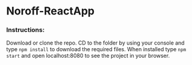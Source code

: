 # Noroff-ReactApp

### Instructions: 
Download or clone the repo. CD to the folder by using your console and type ``` npm install ``` to download the required files. 
When installed type ``` npm start ``` and open localhost:8080 to see the project in your browser. 
